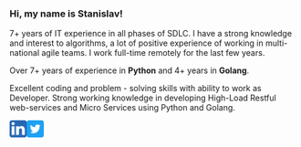 ### Hi, my name is Stanislav!

7+ years of IT experience in all phases of SDLC.  I have a strong knowledge and interest to algorithms, a lot of positive experience of working in multi-national agile teams. I work full-time remotely for the last few years.

Over 7+ years of experience in **Python** and 4+ years in **Golang**. 

Excellent coding and problem - solving skills with ability to work as Developer. Strong working knowledge in developing High-Load Restful web-services and Micro Services using Python and Golang. 

[<img align="left" alt="LinkedIn" width="30px" src="https://github.com/stasfilin/stasfilin/blob/main/icons/linkedin.png" />][linkedin]
[<img align="left" alt="Twitter" width="30px" src="https://github.com/stasfilin/stasfilin/blob/main/icons/twitter.png" />][twitter]

[linkedin]: https://linkedin.com/in/stasfilin/
[twitter]: https://twitter.com/stasfilin
